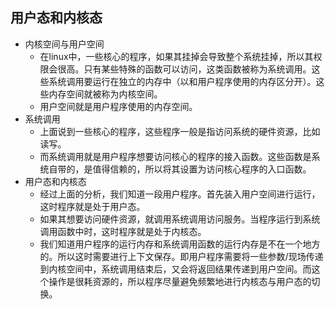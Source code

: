 ## 用户态和内核态
+ 内核空间与用户空间
	+ 在linux中，一些核心的程序，如果其挂掉会导致整个系统挂掉，所以其权限会很高。只有某些特殊的函数可以访问，这类函数被称为系统调用。这些系统调用要运行在独立的内存中（以和用户程序使用的内存区分开）。这些内存空间就被称为内核空间。
	+ 用户空间就是用户程序使用的内存空间。
+ 系统调用
	+ 上面说到一些核心的程序，这些程序一般是指访问系统的硬件资源，比如读写。
	+ 而系统调用就是用户程序想要访问核心的程序的接入函数。这些函数是系统自带的，是值得信赖的，所以将其设置为访问核心程序的入口函数。
+ 用户态和内核态
	+ 经过上面的分析，我们知道一段用户程序。首先装入用户空间进行运行，这时程序就是处于用户态。
	+ 如果其想要访问硬件资源，就调用系统调用访问服务。当程序运行到系统调用函数中时，这时程序就是处于内核态。
	+ 我们知道用户程序的运行内存和系统调用函数的运行内存是不在一个地方的。所以这时需要进行上下文保存。即用户程序需要将一些参数/现场传递到内核空间中，系统调用结束后，又会将返回结果传递到用户空间。而这个操作是很耗资源的，所以程序尽量避免频繁地进行内核态与用户态的切换。
